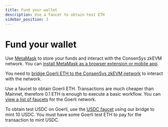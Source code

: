 ```yaml
---
title: Fund your wallet
description: Use a faucet to obtain test ETH
sidebar_position: 3
---
```


# Fund your wallet

Use [MetaMask](https://docs.metamask.io/guide/getting-started.html) to store your funds and interact with the ConsenSys zkEVM network. You can [install MetaMask as a browser extension or mobile app](https://metamask.io/download/).

You need to [bridge Goerli ETH to the ConsenSys zkEVM network](bridge-funds.md) to interact with the network.

Use a faucet to obtain Goerli ETH. Transactions are much cheaper than Mainnet, therefore 0.1 ETH is enough to execute a basic workflow. You can [view a list of faucets](https://faucetlink.to/goerli) for the Goerli network.

To obtain test USDC on Goerli, use the [USDC faucet](https://bridge.goerli.zkevm.consensys.net/faucet?token=USDC) using our bridge to mint 10 USDC. You must have some Goerli test ETH to pay for the transaction to mint USDC.
